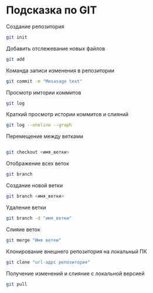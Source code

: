 # Подсказка по GIT

Создание репозитория
```sh
git init
```
Добавить отслежевание новых файлов
```sh
git add
```

Команда записи изменения в репозитории
```sh
git commit -m "Mesasage text"
```

Просмотр имтории коммитов
```sh
git log
```

Краткий просмотр истории коммитов и слияний
```sh
git log --oneline --graph
```

Перемещение между ветками
```sh

git checkout <имя_ветки>

```

Отображение всех веток
```sh
git branch
```

Создание новой ветки 
```sh
git branch <имя_ветки>
```

Удаление ветки 
```sh
git branch -d "имя_ветки"
```

Слияие веток
```sh
git merge "Имя ветки"
```


Клонирование внешнего репозитория на локальный ПК
```sh
git clone "url-адрс репозитория"
```

Получение изменений и слияние с локальной версией
```sh
git pull
```